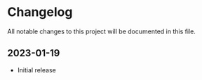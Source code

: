 # Changelog

All notable changes to this project will be documented in this file.

## 2023-01-19

- Initial release
